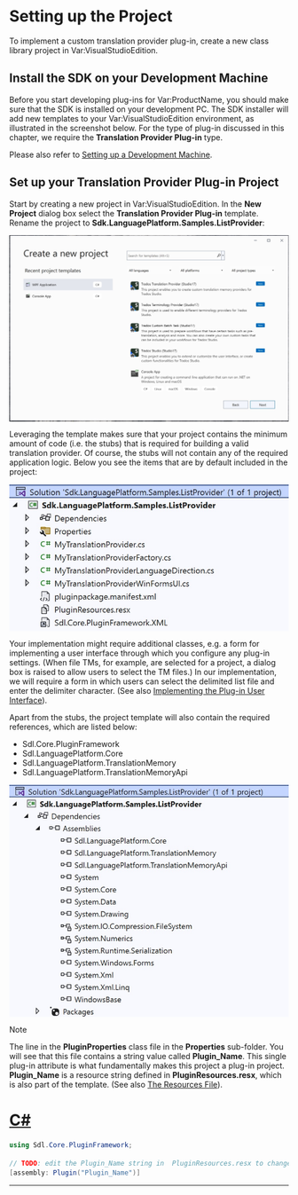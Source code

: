 Setting up the Project
=====
To implement a custom translation provider plug-in, create a new class library project in Var:VisualStudioEdition.

Install the SDK on your Development Machine
----
Before you start developing plug-ins for Var:ProductName, you should make sure that the  SDK is installed on your development PC. The SDK installer will add new templates to your Var:VisualStudioEdition environment, as illustrated in the screenshot below. For the type of plug-in discussed in this chapter, we require the **Translation Provider Plug-in** type.

Please also refer to [Setting up a Development Machine](../../articles/gettingstarted/setting_up_a_developer_machine.md).

Set up your Translation Provider Plug-in Project
----
Start by creating a new project in Var:VisualStudioEdition. In the **New Project** dialog box select the **Translation Provider Plug-in** template. Rename the project to **Sdk.LanguagePlatform.Samples.ListProvider**:

<img style="display:block; " src="images/TranslationProviderProject.jpg"/>

Leveraging the template makes sure that your project contains the minimum amount of code (i.e. the stubs) that is required for building a valid translation provider. Of course, the stubs will not contain any of the required application logic. Below you see the items that are by default included in the project:

<img style="display:block; " src="images/MyTranslationProviderStubs.jpg"/>

Your implementation might require additional classes, e.g. a form for implementing a user interface through which you configure any plug-in settings. (When file TMs, for example, are selected for a project, a dialog box is raised to allow users to select the TM files.) In our implementation, we will require a form in which users can select the delimited list file and enter the delimiter character. (See also [Implementing the Plug-in User Interface](implementing_the_plugin_user_interface.md)).

Apart from the stubs, the project template will also contain the required references, which are listed below:

* Sdl.Core.PluginFramework
* Sdl.LanguagePlatform.Core
* Sdl.LanguagePlatform.TranslationMemory
* Sdl.LanguagePlatform.TranslationMemoryApi

<img style="display:block; " src="images/References_Plugin.jpg"/>

> [!NOTE]
>
> The line in the **PluginProperties** class file in the **Properties** sub-folder. You will see that this file contains a string value called **Plugin_Name**. This single plug-in attribute is what fundamentally makes this project a plug-in project. **Plugin_Name** is a resource string defined in **PluginResources.resx**, which is also part of the template. (See also [The Resources File](the_resources_file.md)).

# [C#](#tab/tabid-1)
```cs
using Sdl.Core.PluginFramework;

// TODO: edit the Plugin_Name string in  PluginResources.resx to change the name of your plug-in
[assembly: Plugin("Plugin_Name")]
```
***
